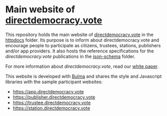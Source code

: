 # Main website of [directdemocracy.vote](https://directdemocracy.vote)

This repository holds the main website of [directdemocracy.vote](https://directdemocracy.vote) in the [httpdocs](https://github.com/directdemocracy-vote/www/tree/master/httpdocs) folder.
Its purpose is to inform about directdemocracy.vote and encourage people to participate as citizens, trustees, stations, publishers and/or app providers.
It also hosts the reference specifications for the *directdemocracy.vote* publications in the [json-schema](https://github.com/directdemocracy-vote/www/tree/master/httpdocs/json-schema) folder.

For more information about *directdemocracy.vote*, read our [white paper](https://github.com/directdemocracy-vote/www/wiki/White-Paper).

This website is developed with [Bulma](https://bulma.io) and shares the style and Javascript libraries with the sample participant websites:
- https://app.directdemocracy.vote
- https://publisher.directdemocracy.vote
- https://trustee.directdemocracy.vote
- https://station.directdemocracy.vote
